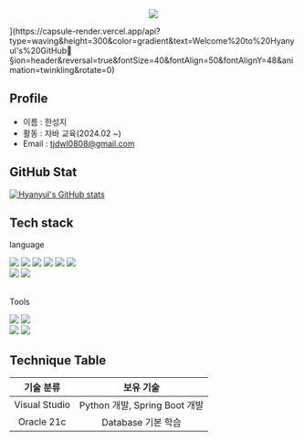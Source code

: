 <p align='center'>
  <a href="https://github.com/hyanyul">
    <img src="https://capsule-render.vercel.app/api?type=waving&color=gradient&fontColor=ffffff&height=270&section=header&text=Hyanyul's%20GitHub&fontSize=40"/>
  </a>
</p>](https://capsule-render.vercel.app/api?type=waving&height=300&color=gradient&text=Welcome%20to%20Hyanyul's%20GitHub👏&section=header&reversal=true&fontSize=40&fontAlign=50&fontAlignY=48&animation=twinkling&rotate=0)

## Profile
- 이름 : 한성지
- 활동 : 자바 교육(2024.02 &#126;)
- Email : tjdwl0808@gmail.com

## GitHub Stat
[![Hyanyul's GitHub stats](https://github-readme-stats.vercel.app/api?username=Hyanyul&include_all_commits=true&theme=tokyonight&hide_border=true&count_private=true)](https://github.com/hyanyul/github-readme-stats)
<!--<img src="https://github-readme-stats.vercel.app/api/top-langs/?username=hyanyul&theme=tokyonight&layout=compact"/>-->

## Tech stack
<div align=left>

<p>language</p>
<img src="https://img.shields.io/badge/Java-007396?style=flt&logo=Conda-Forge&logoColor=white" />
<img src="https://img.shields.io/badge/Python-3776AB?style=flat&logo=Python&logoColor=white" />
<img src="https://img.shields.io/badge/HTML5-E34F26?style=flat&logo=HTML5&logoColor=white" />
<img src="https://img.shields.io/badge/CSS3-1572B6?style=flat&logo=CSS3&logoColor=white" />
<img src="https://img.shields.io/badge/javascript-F7DF1E?style=flat&logo=javascript&logoColor=black"> 
<img src="https://img.shields.io/badge/jquery-0769AD?style=flat&logo=jquery&logoColor=white">
<br>
<img src="https://img.shields.io/badge/oracle-F80000?style=flat&logo=oracle&logoColor=white"> 
<img src="https://img.shields.io/badge/mysql-4479A1?style=flate&logo=mysql&logoColor=white">
<br><br>
<p> Tools </p>
<img src="https://img.shields.io/badge/Eclipse%20IDE-2C2255?style=flat&logo=EclipseIDE&logoColor=white" />
<img src="https://img.shields.io/badge/Visual%20Studio%20Code-007ACC?style=flat&logo=VisualStudioCode&logoColor=white" />
<br>
<img src="https://img.shields.io/badge/GitHub-181717?style=flat&logo=GitHub&logoColor=white" />
<img src="https://img.shields.io/badge/Git-F05032?style=flat&logo=Git&logoColor=white" />


</div>

## Technique Table
| 기술 분류 | 보유 기술 |
|:---:|:---:|
|Visual Studio|Python 개발, Spring Boot 개발|
|Oracle 21c|Database 기본 학습|
